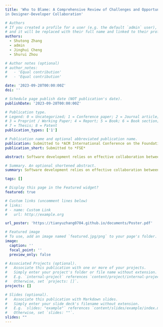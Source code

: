 ```yaml
---
title: 'Who to Blame: A Comprehensive Review of Challenges and Opportunities
in Designer‑Developer Collaboration'

# Authors
# If you created a profile for a user (e.g. the default `admin` user), write the username (folder name) here
# and it will be replaced with their full name and linked to their profile.
authors:
  - Shutong Zhang
  - admin
  - Jinghui Cheng
  - Shurui Zhou

# Author notes (optional)
# author_notes:
#   - 'Equal contribution'
#   - 'Equal contribution'

date: '2023-09-28T00:00:00Z'
doi: ''

# Schedule page publish date (NOT publication's date).
publishDate: '2023-09-28T00:00:00Z'

# Publication type.
# Legend: 0 = Uncategorized; 1 = Conference paper; 2 = Journal article;
# 3 = Preprint / Working Paper; 4 = Report; 5 = Book; 6 = Book section;
# 7 = Thesis; 8 = Patent
publication_types: ['1']

# Publication name and optional abbreviated publication name.
publication: Submitted to *ACM International Conference on the Foundations of Software Engineering*
publication_short: Submitted to *FSE*

abstract: Software development relies on effective collaboration between Software Development Engineers (SDEs) and User eXperience Designers (UXDs) to create software products of high quality and usability. While this collaboration issue has been explored over the past decades, anecdotal evidence continues to indicate the existence of challenges in their collaborative efforts. To understand this gap, we first conducted a systematic literature review of 44 papers published since 2005, uncovering three key collaboration challenges and two main best practices. We then analyzed designer and developer forums and discussions on open-source software repositories to assess how the challenges and practices manifest in the status quo. Our findings have broad applicability for collaboration in software development, extending beyond the partnership between SDEs and UXDs. The suggested best practices and interventions also act as a reference for future research, assisting in the development of dedicated collaboration tools for SDEs and UXDs.

# Summary. An optional shortened abstract.
summary: Software development relies on effective collaboration between Software Development Engineers (SDEs) and User eXperience Designers (UXDs) to create software products of high quality and usability. While this collaboration issue has been explored over the past decades, anecdotal evidence continues to indicate the existence of challenges in their collaborative efforts. To understand this gap, we first conducted a systematic literature review of 44 papers published since 2005, uncovering three key collaboration challenges and two main best practices. We then analyzed designer and developer forums and discussions on open-source software repositories to assess how the challenges and practices manifest in the status quo. Our findings have broad applicability for collaboration in software development, extending beyond the partnership between SDEs and UXDs. The suggested best practices and interventions also act as a reference for future research, assisting in the development of dedicated collaboration tools for SDEs and UXDs.

tags: []

# Display this page in the Featured widget?
featured: true

# Custom links (uncomment lines below)
# links:
# - name: Custom Link
#   url: http://example.org

url_poster: 'https://tianyuzhang0704.github.io/documents/Poster.pdf'

# Featured image
# To use, add an image named `featured.jpg/png` to your page's folder.
image:
  caption: ''
  focal_point: ''
  preview_only: false

# Associated Projects (optional).
#   Associate this publication with one or more of your projects.
#   Simply enter your project's folder or file name without extension.
#   E.g. `internal-project` references `content/project/internal-project/index.md`.
#   Otherwise, set `projects: []`.
projects: []

# Slides (optional).
#   Associate this publication with Markdown slides.
#   Simply enter your slide deck's filename without extension.
#   E.g. `slides: "example"` references `content/slides/example/index.md`.
#   Otherwise, set `slides: ""`.
slides: ""
---
```


<!-- {{% callout note %}}
Click the _Cite_ button above to demo the feature to enable visitors to import publication metadata into their reference management software.
{{% /callout %}}

{{% callout note %}}
Create your slides in Markdown - click the _Slides_ button to check out the example.
{{% /callout %}}

Supplementary notes can be added here, including [code, math, and images](https://wowchemy.com/docs/writing-markdown-latex/). -->

